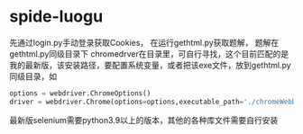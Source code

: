 # spide-luogu
先通过login.py手动登录获取Cookies，
在运行gethtml.py获取题解，
题解在gethtml.py同级目录下
chromedrver在目录里，可自行寻找，这个目前匹配的是我的最新版，该安装路径，要配置系统变量，或者把该exe文件，放到gethtml.py同级目录，如
```python
options = webdriver.ChromeOptions()
driver = webdriver.Chrome(options=options,executable_path='./chromeWebDriver')
```
最新版selenium需要python3.9以上的版本，其他的各种库文件需要自行安装
